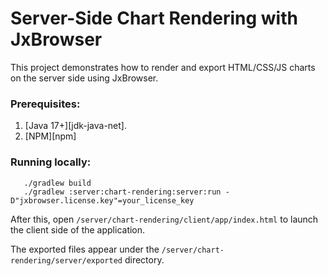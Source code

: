 # Server-Side Chart Rendering with JxBrowser

This project demonstrates how to render and export HTML/CSS/JS charts on the server side using JxBrowser.

### Prerequisites:
1. [Java 17+][jdk-java-net].
2. [NPM][npm]

### Running locally:
```shell
   ./gradlew build
   ./gradlew :server:chart-rendering:server:run -D"jxbrowser.license.key"=your_license_key
```
After this, open `/server/chart-rendering/client/app/index.html` to launch the client side of the application.

The exported files appear under the `/server/chart-rendering/server/exported` directory.
